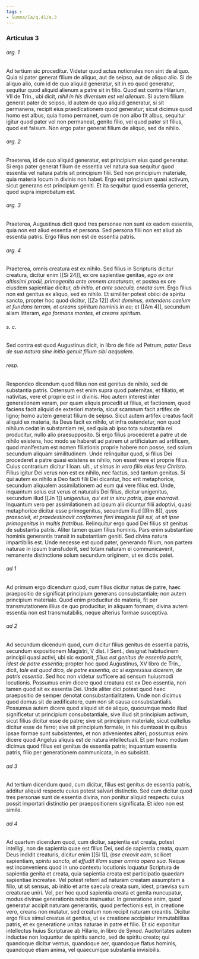 ```yaml
---
tags : 
- Summa/Ia/q.41/a.3
---
```


### Articulus 3

###### arg. 1
Ad tertium sic proceditur. Videtur quod actus notionales non sint de aliquo. Quia si pater generat filium de aliquo, aut de seipso, aut de aliquo alio. Si de aliquo alio, cum id de quo aliquid generatur, sit in eo quod generatur, sequitur quod aliquid alienum a patre sit in filio. Quod est contra Hilarium, VII de Trin., ubi dicit, *nihil in his diversum est vel alienum*. Si autem filium generat pater de seipso, id autem de quo aliquid generatur, si sit permanens, recipit eius praedicationem quod generatur; sicut dicimus quod homo est albus, quia homo permanet, cum de non albo fit albus, sequitur igitur quod pater vel non permaneat, genito filio, vel quod pater sit filius, quod est falsum. Non ergo pater generat filium de aliquo, sed de nihilo.

###### arg. 2
Praeterea, id de quo aliquid generatur, est principium eius quod generatur. Si ergo pater generat filium de essentia vel natura sua sequitur quod essentia vel natura patris sit principium filii. Sed non principium materiale, quia materia locum in divinis non habet. Ergo est principium quasi activum, sicut generans est principium geniti. Et ita sequitur quod essentia generet, quod supra improbatum est.

###### arg. 3
Praeterea, Augustinus dicit quod tres personae non sunt ex eadem essentia, quia non est aliud essentia et persona. Sed persona filii non est aliud ab essentia patris. Ergo filius non est de essentia patris.

###### arg. 4
Praeterea, omnis creatura est ex nihilo. Sed filius in Scripturis dicitur creatura, dicitur enim [[Si 24]], ex ore sapientiae genitae, *ego ex ore altissimi prodii, primogenita ante omnem creaturam*; et postea ex ore eiusdem sapientiae dicitur, *ab initio, et ante saecula, creata sum*. Ergo filius non est genitus ex aliquo, sed ex nihilo. Et similiter potest obiici de spiritu sancto, propter hoc quod dicitur, [[Za 12]] *dixit dominus, extendens caelum et fundans terram, et creans spiritum hominis in eo*; et [[Am 4]], secundum aliam litteram, *ego formans montes, et creans spiritum*.

###### s. c.
Sed contra est quod Augustinus dicit, in libro de fide ad Petrum, *pater Deus de sua natura sine initio genuit filium sibi aequalem*.

###### resp.
Respondeo dicendum quod filius non est genitus de nihilo, sed de substantia patris. Ostensum est enim supra quod paternitas, et filiatio, et nativitas, vere et proprie est in divinis. Hoc autem interest inter generationem veram, per quam aliquis procedit ut filius, et factionem, quod faciens facit aliquid de exteriori materia, sicut scamnum facit artifex de ligno; homo autem generat filium de seipso. Sicut autem artifex creatus facit aliquid ex materia, ita Deus facit ex nihilo, ut infra ostendetur, non quod nihilum cedat in substantiam rei, sed quia ab ipso tota substantia rei producitur, nullo alio praesupposito. Si ergo filius procederet a patre ut de nihilo existens, hoc modo se haberet ad patrem ut artificiatum ad artificem, quod manifestum est nomen filiationis proprie habere non posse, sed solum secundum aliquam similitudinem. Unde relinquitur quod, si filius Dei procederet a patre quasi existens ex nihilo, non esset vere et proprie filius. Cuius contrarium dicitur I Ioan. ult., *ut simus in vero filio eius Iesu Christo*. Filius igitur Dei verus non est ex nihilo, nec factus, sed tantum genitus. Si qui autem ex nihilo a Deo facti filii Dei dicantur, hoc erit metaphorice, secundum aliqualem assimilationem ad eum qui vere filius est. Unde, inquantum solus est verus et naturalis Dei filius, dicitur unigenitus, secundum illud [[Jn 1]] *unigenitus, qui est in sinu patris, ipse enarravit*. Inquantum vero per assimilationem ad ipsum alii dicuntur filii adoptivi, quasi metaphorice dicitur esse primogenitus, secundum illud [[Rm 8]], *quos praescivit, et praedestinavit conformes fieri imaginis filii sui, ut sit ipse primogenitus in multis fratribus*. Relinquitur ergo quod Dei filius sit genitus de substantia patris. Aliter tamen quam filius hominis. Pars enim substantiae hominis generantis transit in substantiam geniti. Sed divina natura impartibilis est. Unde necesse est quod pater, generando filium, non partem naturae in ipsum transfuderit, sed totam naturam ei communicaverit, remanente distinctione solum secundum originem, ut ex dictis patet.

###### ad 1
Ad primum ergo dicendum quod, cum filius dicitur natus de patre, haec praepositio de significat principium generans consubstantiale; non autem principium materiale. Quod enim producitur de materia, fit per transmutationem illius de quo producitur, in aliquam formam; divina autem essentia non est transmutabilis, neque alterius formae susceptiva.

###### ad 2
Ad secundum dicendum quod, cum dicitur filius genitus de essentia patris, secundum expositionem Magistri, V dist. I Sent., designat habitudinem principii quasi activi, ubi sic exponit, *filius est genitus de essentia patris, idest de patre essentia*; propter hoc quod Augustinus, XV libro de Trin., dicit, *tale est quod dico, de patre essentia, ac si expressius dicerem, de patris essentia*. Sed hoc non videtur sufficere ad sensum huiusmodi locutionis. Possumus enim dicere quod creatura est ex Deo essentia, non tamen quod sit ex essentia Dei. Unde aliter dici potest quod haec praepositio de semper denotat consubstantialitatem. Unde non dicimus quod domus sit de aedificatore, cum non sit causa consubstantialis. Possumus autem dicere quod aliquid sit de aliquo, quocumque modo illud significetur ut principium consubstantiale, sive illud sit principium activum, sicut filius dicitur esse de patre; sive sit principium materiale, sicut cultellus dicitur esse de ferro; sive sit principium formale, in his dumtaxat in quibus ipsae formae sunt subsistentes, et non advenientes alteri; possumus enim dicere quod Angelus aliquis est de natura intellectuali. Et per hunc modum dicimus quod filius est genitus de essentia patris; inquantum essentia patris, filio per generationem communicata, in eo subsistit.

###### ad 3
Ad tertium dicendum quod, cum dicitur, filius est genitus de essentia patris, additur aliquid respectu cuius potest salvari distinctio. Sed cum dicitur quod tres personae sunt de essentia divina, non ponitur aliquid respectu cuius possit importari distinctio per praepositionem significata. Et ideo non est simile.

###### ad 4
Ad quartum dicendum quod, cum dicitur, sapientia est creata, potest intelligi, non de sapientia quae est filius Dei, sed de sapientia creata, quam Deus indidit creaturis, dicitur enim [[Si 1]], *ipse creavit eam*, scilicet sapientiam, *spiritu sancto, et effudit illam super omnia opera sua*. Neque est inconveniens quod in uno contextu locutionis loquatur Scriptura de sapientia genita et creata, quia sapientia creata est participatio quaedam sapientiae increatae. Vel potest referri ad naturam creatam assumptam a filio, ut sit sensus, ab initio et ante saecula creata sum, idest, praevisa sum creaturae uniri. Vel, per hoc quod sapientia creata et genita nuncupatur, modus divinae generationis nobis insinuatur. In generatione enim, quod generatur accipit naturam generantis, quod perfectionis est, in creatione vero, creans non mutatur, sed creatum non recipit naturam creantis. Dicitur ergo filius simul creatus et genitus, ut ex creatione accipiatur immutabilitas patris, et ex generatione unitas naturae in patre et filio. Et sic exponitur intellectus huius Scripturae ab Hilario, in libro de Synod. Auctoritates autem inductae non loquuntur de spiritu sancto, sed de spiritu creato; qui quandoque dicitur ventus, quandoque aer, quandoque flatus hominis, quandoque etiam anima, vel quaecumque substantia invisibilis.

